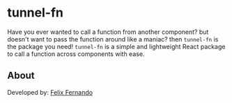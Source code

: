 # tunnel-fn

Have you ever wanted to call a function from another component? but doesn't want to pass the function around like a maniac? then `tunnel-fn` is the package you need! `tunnel-fn` is a simple and lightweight React package to call a function across components with ease.

## About

Developed by: [Felix Fernando](https://github.com/FelixFern)
